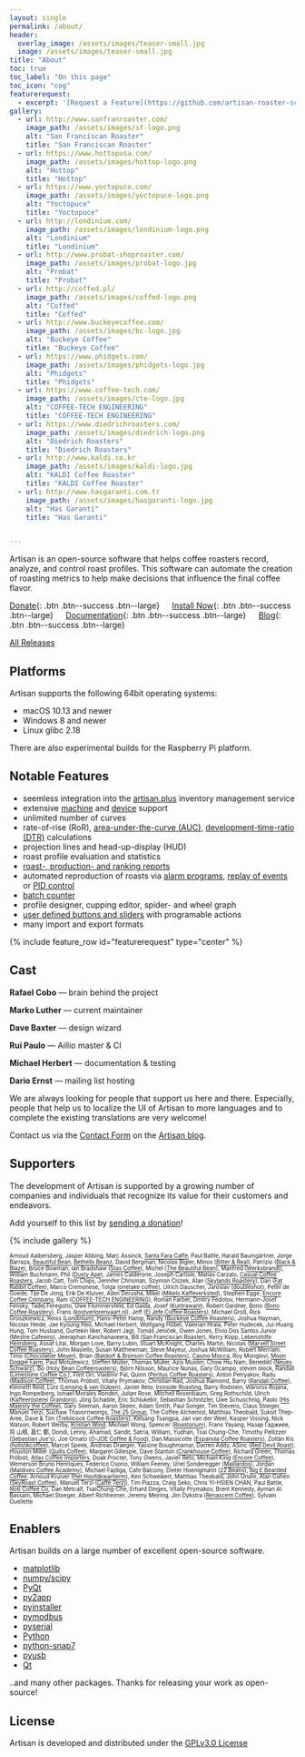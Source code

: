 ```yaml
---
layout: single
permalink: /about/
header:
  overlay_image: /assets/images/teaser-small.jpg
  image: /assets/images/teaser-small.jpg
title: "About"
toc: true
toc_label: "On this page"
toc_icon: "cog"
featurerequest:
  - excerpt: '[Request a Feature](https://github.com/artisan-roaster-scope/artisan/issues){: .btn .btn--success .btn--large}'
gallery:
  - url: http://www.sanfranroaster.com/
    image_path: /assets/images/sf-logo.png
    alt: "San Franciscan Roaster"
    title: "San Franciscan Roaster"
  - url: https://www.hottopusa.com/
    image_path: /assets/images/hottop-logo.png
    alt: "Hottop"
    title: "Hottop"
  - url: https://www.yoctopuce.com/
    image_path: /assets/images/yoctopuce-logo.png
    alt: "Yoctopuce"
    title: "Yoctopuce"
  - url: http://londinium.com/
    image_path: /assets/images/londinium-logo.png
    alt: "Londinium"
    title: "Londinium"
  - url: http://www.probat-shoproaster.com/
    image_path: /assets/images/probat-logo.jpg
    alt: "Probat"
    title: "Probat"
  - url: http://coffed.pl/
    image_path: /assets/images/coffed-logo.png
    alt: "Coffed"
    title: "Coffed"
  - url: http://www.buckeyecoffee.com/
    image_path: /assets/images/bc-logo.jpg
    alt: "Buckeye Coffee"
    title: "Buckeye Coffee"
  - url: https://www.phidgets.com/
    image_path: /assets/images/phidgets-logo.jpg
    alt: "Phidgets"
    title: "Phidgets"
  - url: https://www.coffee-tech.com/
    image_path: /assets/images/cte-logo.jpg
    alt: "COFFEE-TECH ENGINEERING"
    title: "COFFEE-TECH ENGINEERING"
  - url: https://www.diedrichroasters.com/
    image_path: /assets/images/diedrich-logo.png
    alt: "Diedrich Roasters"
    title: "Diedrich Roasters"
  - url: http://www.kaldi.co.kr
    image_path: /assets/images/kaldi-logo.jpg
    alt: "KALDI Coffee Roaster"
    title: "KALDI Coffee Roaster"
  - url: http://www.hasgaranti.com.tr
    image_path: /assets/images/hasgaranti-logo.jpg
    alt: "Has Garanti"
    title: "Has Garanti"


---
```



Artisan is an open-source software that helps coffee roasters record, analyze, and control roast profiles. This software can automate the creation of roasting metrics to help make decisions that influence the final coffee flavor.

[Donate](/donate/){: .btn .btn--success .btn--large} &emsp;
[Install Now](https://github.com/artisan-roaster-scope/artisan/releases/latest){: .btn .btn--success .btn--large}
&emsp; [Documentation](/docs/quick-start-guide/){: .btn .btn--success .btn--large}
&emsp; [Blog](https://artisan-roasterscope.blogspot.com/){: .btn .btn--success .btn--large}

[All Releases](https://github.com/artisan-roaster-scope/artisan/releases)


## Platforms

Artisan supports the following 64bit operating systems:

* macOS 10.13 and newer
* Windows 8 and newer
* Linux glibc 2.18

There are also experimental builds for the Raspberry Pi platform.

## Notable Features

- seemless integration into the [artisan.plus](https://artisan.plus) inventory management service
- extensive [machine](/machines/) and [device](/devices/) support
- unlimited number of curves
- rate-of-rise (RoR), [area-under-the-curve (AUC)](https://artisan-roasterscope.blogspot.de/2016/11/area-under-curve-auc.html), [development-time-ratio (DTR)](https://artisan-roasterscope.blogspot.de/2017/02/roast-phases-statistics-and-phases-lcds.html) calculations
- projection lines and head-up-display (HUD)
- roast profile evaluation and statistics
- [roast-, production- and ranking reports](https://artisan-roasterscope.blogspot.de/2016/03/artisan-v099.html)
- automated reproduction of roasts via [alarm programs](http://artisan-roasterscope.blogspot.de/2013/03/alarms.html), [replay of events](https://artisan-roasterscope.blogspot.de/2017/10/profile-templates.html) or [PID control](https://artisan-roasterscope.blogspot.de/2016/11/pid-control.html)
- [batch counter](https://artisan-roasterscope.blogspot.de/2015/07/batch-counter.html)
- profile designer, cupping editor, spider- and wheel graph
- [user defined buttons and sliders](http://artisan-roasterscope.blogspot.de/2013/02/events-buttons-and-palettes.html) with programable actions
- many import and export formats

{% include feature_row id="featurerequest" type="center" %}

## Cast

__Rafael Cobo__ –– brain behind the project

__Marko Luther__ –– current maintainer

__Dave Baxter__ –– design wizard

__Rui Paulo__ –– Aillio master & CI

__Michael Herbert__ –– documentation & testing

__Dario Ernst__ –– mailing list hosting

We are always looking for people that support us here and there. Especially, people that help us to localize the UI of Artisan to more languages and to complete the existing translations are very welcome!

Contact us via the [Contact Form](https://artisan-roasterscope.blogspot.it/p/contact-me.html) on the [Artisan blog](https://artisan-roasterscope.blogspot.it).

## Supporters

The development of Artisan is supported by a growing number of companies and individuals that recognize its value for their customers and endeavors.

Add yourself to this list by [sending a donation](https://www.paypal.me/MarkoLuther)!

{% include gallery %}

<sub><sup>
Arnoud Aalbersberg, Jasper Abbing, Marc Assinck, [Santa Fara Caffe](http://www.santafaracaffe.it), Paul Battle, Harald Baumgärtner, Jorge Barraza, [Beautiful Bean](https://thebeautifulbean.com/), [Bethells Beanz](http://bethellsbeanz.co.nz), David Bergman, Nicolas Bigler, Minos ([Bitter & Real](https://www.bitterandreal.nl/)), Patrizio ([Black & Blaze](https://www.blackandblaze.com)), Bruce Bowman, Ian Bradshaw ([Stas Coffee](http://www.stashcoffee.com.au)), Michel ([The Beautiful Bean](http://www.TheBeautifulBean.com)), Manfred ([Werksbrandt](http://www.werksbrandt.de/)), William Buchmann, Phil ([Dusty Ape](https://dustyape.com/)), James Calderone, Joseph Carlisle, Matías Carzalo, [Casual Coffee Roasters](https://casualcoffeeroasters.com), Jacob Catt, Tom Chips, Jennifer Chrisman, Szymon Ciszek, Alan ([Skylands Roastery](http://www.skylandsroastery.com)), Dan ([Fat Rabbit Coffee](http://fatrabbitcoffee.com)), Marco Cremonese, Tolga ([onetake coffee](http://onetake.coffee)), Ulrich Dauscher, Jaroslav ([doubleshot](https://www.doubleshot.cz/)), Peter de Goede, Tije De Jong, Erik De Kluiver, Allen Derusha, Mikel ([Mikels Kaffeverksted](https://m.facebook.com/MikelsKaffeverksted)), Stephen Egge, [Encore Coffee Company](https://www.encorecoffeeco.com/), Ram ([COFFEE-TECH ENGINEERING](https://www.coffee-tech.com/)), Roman Farber, Dmitry Fedotov, Hermann-Josef Fensky, Tadej Feregotto, Uwe Flommersfeld, Ed Gaida, Josef ([Kuntrawant](http://www.kuntrawant.com)), Robert Gardner, Bono ([Bono Coffee Roastery](https://www.facebook.com/bcroastery/)), Frans ([kostverlorenvaart.nl](http://kostverlorenvaart.nl/)), Jeff ([El Jefe Coffee Roasters](https://www.el-jefecoffee.com/)), Michael Groß, Rick Groszkiewicz, Reiss ([Londinium](https://londiniumespresso.com/)), Hans-Peter Hamp, Randy ([Buckeye Coffee Roasters](http://www.buckeyecoffee.com)), Joshua Hayman, Nicolas Heide, Jae Kyoung Heo, Michael Herbert, Wolfgang Höbel, Valerian Hrala, Peter Hudecek, Jui-Huang Hung, Tom Husband, Gurtekin Ilker, Robert Jagt, Tomáš Jeníček, Owen Jones, Elvio Dos Santos Junior ([Mestre Cafeeiro](http://mestrecafeeiro.com.br)), Jeeraphan Kanchanaveera, Bill ([San Franciscan Roaster](https://www.sanfranroaster.com/)), Kerry Kopp, [Lebenshilfe Heinsberg](https://www.lebenshilfe-heinsberg.de/), Assaf Litai, Morgan Love, Barry Lubin, Stuart McKnight, Charles Martin, Nicolas ([Marvell Street Coffee Roasters](http://marvellstreet.com/)), John Masiello, Susan Matthewman, Steve Mayeur, Joshua McWilliam, Robert Merriam, Timo ([Chocolatier Meyer](https://www.chocolatier-meyer.com/)), Brian ([Batdorf & Bronson Coffee Roasters](https://www.batdorfcoffee.com/)), [Casino Mocca](http://www.casinomocca.hu/), Roy Mongiovi, [Moon Doggie Farm](https://moondoggiefarm.com/), Paul Motulewicz, Steffen Müller, Thomas Müller, Azis Muslim, Chow Hiu Nam, Benedikt ([Neues Schwarz](http://www.neuesschwarz.de)), Bo ([Holy Bean Coffeeroasters](http://holybean.dk/)), Björn Nilsson, Maurice Nunas, Gary Ocampo, steven olock, Randall ([Limestone Coffee Co.](https://www.limestonecoffee.com/)), Flint Orr, Vladimir Pal, Quinn ([Peritus Coffee Roasters](http://www.perituscoffee.com)), Anton Petryakov, Radu ([Madison Coffee](http://www.madisoncoffee.ro)), Thomas Pröbstl, Vitaliy Prymakov, Christian Rad, Joshua Raimond, Barry ([Randall Coffee](http://www.randallcoffee.com/)), Kenneth Reid, Lutz ([Lensing & van Gülpen](http://www.royalcoffee.de/)), Javier Reto, [Ironside Roasting](http://www.ironsideroasting.com/), Barry Rodstein, Waroros Rojana, Ingo Rompelberg, Ismael Morales Ronden, Julian Rose, Mitchell Rosenbaum, Greg Rothschild, Ulrich ([Kaffeerösterei Grandoro](http://www.cafegrandoro.com)), Jörg Schaible, Eric Schlukebir, Sebastian Schnitzler, Uwe Schuschnig, Paolo ([His Majesty the Coffee](https://hismajestythecoffee.com/)), Gary Seeman, Aaron Skeen, Adam Smith, Paul Songer, Tim Stevens, Claus Stoeger, Manuel Terzi, Suchaw Thavornwongs, [The 25 Group](http://coffee.the25groupllc.com/), The Coffee Alchemist, Matthias Theobald, Suksit Thep-Aree, Dave & Tim ([Trebilcock Coffee Roasters](https://www.trebilcockcoffee.ca/)), Kelsang Tsangpa, Jan van der Weel, Kasper Vissing, Nick Watson, Robert Werby, [Kristian Wind](http://www.kristianwind.dk), Michael Wong, Spencer ([Roastorium](https://www.roastorium.com)), Frans Yayang, Назар Гаджиев, 将 山根, 嘉仁 鄭, Dondi, Lenny, Ahamad, Sandit, Satria, William, Yudhan, Tsai Chung-Che, Timothy Pellizzer ([Sebastian Joe's](http://sebastianjoesicecream.com)), Joe Ornato ([O-JOE Coffee & Food](https://ojoecoffee.com/)), Dan Massicotte ([Espanola Coffee Roasters](http://www.espanolacoffeeroasters.com)), Zoltán Kis ([holistikcoffee](https://www.instagram.com/holistikcoffee/)), Marcel Speek, Andreas Draeger, Yassine Boughmamar, Darren Addy, ASinc ([Red Devil Roast](http://reddevilroast.com)), Houston Miller ([Quills Coffee](https://quillscoffee.com)), Margaret Gillespie, Dave Stanton ([Crankhouse Coffee](https://www.crankhousecoffee.co.uk/)), Richard Green, Thomas Pröbstl, [Atlas Coffee Importers](https://www.atlascoffee.com), Doak Procter, Tony Owens, Javier Reto, Michael King ([Encore Coffee](https://www.encorecoffeeco.com/)), Wemerson Bruno Henriques, Federico Osorio, William Feeney, Uriel Sonderegger ([Maillardos](https://www.maillardos.ch/)), Jordan ([Maldives Coffee Academy](http://maldivescoffeeacademy.com)), Michael Fajdiga, Cafe Balcony, Dieter Hoenigmann ([22 Beans](https://www.22beans.at/)), [Big E Bearded Coffee](https://bigebeardedcoffee.com/), Arnoud Kruiver ([Het Hoofdkwartierm](http://www.vintage-espresso-machines.nl/het-hoofdkwartier-koffiebranderij-private-label-koffie-koffiebonen-eigen-label-koffiemerk-merk)), Ken Schweikert, Matthias Theobald, John Uriate, Alan Cohen ([SkyRoast Coffee](http://www.skylandsroastery.com)), Manuel Terzi ([Caffè Terzi](http://www.caffeterzi.it)), Tim Piazza, Craig Seko, Chris YI-HSIEN CHAN, Paul Battle, [No6 Coffee Co](https://no6coffee.co/), Dan Metcalf, Tsai​Chung-Che, Erhard Dinges, Vitaliy Prymakov, Brent Kennedy, Ayman Al Bassam, Michael Stoeger, Albert Richheimer, Jeremy Meiring, Jim Dykstra ([Renascent Coffee](https://renascentcoffee.com)), Sylvain Ouellette</sup></sub>


## Enablers

Artisan builds on a large number of excellent open-source software.

* [matplotlib](https://matplotlib.org)
* [numpy/scipy](https://www.scipy.org)
* [PyQt](https://riverbankcomputing.com)
* [py2app](https://bitbucket.org/ronaldoussoren/py2app)
* [pyinstaller](https://www.pyinstaller.org)
* [pymodbus](https://github.com/riptideio/pymodbus)
* [pyserial](https://github.com/pyserial/pyserial)
* [Python](https://www.python.org)
* [python-snap7](https://github.com/gijzelaerr/python-snap7)
* [pyusb](https://github.com/pyusb/pyusb)
* [Qt](https://www.qt.io)

..and many other packages. Thanks for releasing your work as open-source!

## License

Artisan is developed and distributed under the [GPLv3.0 License](http://www.gnu.org/copyleft/gpl.html)


